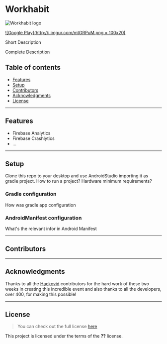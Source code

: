 # Workhabit

![Workhabit logo](https://github.com/udAL/WorkHabit-Android/blob/master/app/src/main/res/mipmap-xxxhdpi/ic_launcher.png)

[![Google Play](http://i.imgur.com/mtGRPuM.png = 100x20)](https://play.google.com/store/apps/details?id=cat.coronout.workhabit)

Short Description

Complete Description

## Table of contents
* [Features](#features)
* [Setup](#setup)
* [Contributors](#contributors)
* [Acknowledgments](#acknowledgments)
* [License](#license)

---

## Features
- Firebase Analytics
- Firebase Crashlytics
- ...

---

## Setup
Clone this repo to your desktop and use AndroidStudio importing it as gradle project.
How to run a project? Hardware minimum requirements?

### Gradle configuration
How was gradle app configuration

### AndroidManifest configuration
What's the relevant infor in Android Manifest

---

## Contributors

---

## Acknowledgments

Thanks to all the [Hackovid](https://hackovid.cat/) contributors for the hard work of these two weeks in creating this incredible event and also thanks to all the developers, over 400, for making this possible!

---

## License
> You can check out the full license [here](https://github.com/udAL/WorkHabit-Android/blob/master/LICENSE.md)

This project is licensed under the terms of the **??** license.
